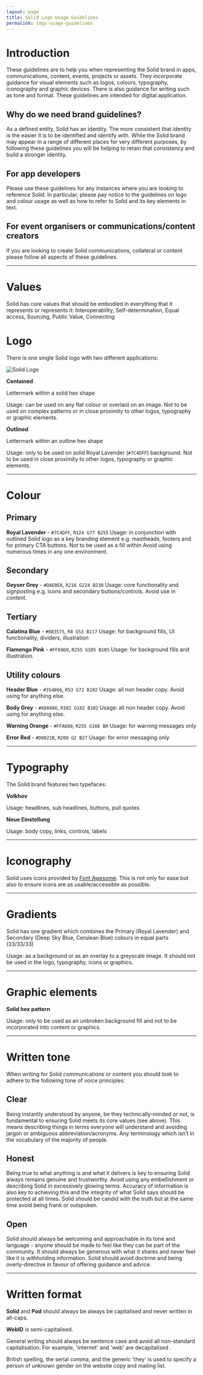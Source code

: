 ```yaml
---
layout: page
title: Solid Logo Usage Guidelines
permalink: logo-usage-guidelines
---
```


# Introduction

These guidelines are to help you when representing the Solid brand in apps, communications, content, events, projects or assets. They incorporate guidance for visual elements such as logos, colours, typography, iconography and graphic devices. There is also guidance for writing such as tone and format. These guidelines are intended for digital application.

Why do we need brand guidelines?
-
As a defined entity, Solid has an identity. The more consistent that identity is the easier it is to be identified and identify with. While the Solid brand may appear in a range of different places for very different purposes, by following these guidelines you will be helping to retain that consistency and build a stronger identity.

For app developers
-
Please use these guidelines for any instances where you are looking to reference Solid. In particular, please pay notice to the guidelines on logo and colour usage as well as how to refer to Solid and its key elements in text.

For event organisers or communications/content creators
-
If you are looking to create Solid communications, collateral or content please follow all aspects of these guidelines.
___

# Values

Solid has core values that should be embodied in everything that it represents or represents it: Interoperability, Self-determination, Equal access, Sourcing, Public Value, Connecting

# Logo

There is one single Solid logo with two different applications:

![Solid Logo](https://avatars3.githubusercontent.com/u/14262490?v=3&s=200)

**Contained**

Lettermark within a solid hex shape

Usage: can be used on any flat colour or overlaid on an image. Not to be used on complex patterns or in close proximity to other logos, typography or graphic elements.

**Outlined**

Lettermark within an outline hex shape

Usage: only to be used on solid Royal Lavender (`#7C4DFF`) background. Not to be used in close proximity to other logos, typography or graphic elements.
___

# Colour 

Primary
-
**Royal Lavender** - `#7C4DFF`, `R124 G77 B255`
Usage: in conjunction with outlined Solid logo as a key branding element e.g. mastheads, footers and for primary CTA buttons. Not to be used as a fill within Avoid using numerous times in any one environment. 

Secondary
-
**Geyser Grey** - `#DAE0E6`, `R218 G224 B230`
Usage: core functionality and signposting e.g. icons and secondary buttons/controls. Avoid use in content.

Tertiary
-
**Calatina Blue** - `#083575`, `R8 G53 B117`
Usage: for background fills, UI functionality, dividers, illustration

**Flamengo Pink** - `#FF6969`, `R255 G105 B105`
Usage: for background fills and illustration.

Utility colours
-
**Header Blue** - `#354866`, `R53 G72 B102`
Usage: all non header copy. Avoid using for anything else.

**Body Grey** - `#666666`, `R102 G102 B102`
Usage: all non header copy. Avoid using for anything else.

**Warning Orange** - `#FFA600`, `R255 G166 B0`
Usage: for warning messages only

**Error Red** - `#D0021B`, `R208 G2 B27`
Usage: for error messaging only
___

# Typography

The Solid brand features two typefaces:

**Volkhov**
 
Usage: headlines, sub headlines, buttons, pull quotes

**Neue Einstellung**
 
Usage: body copy, links, controls, labels
___

# Iconography

Solid uses icons provided by [Font Awesome](https://fontawesome.com). This is not only for ease but also to ensure icons are as usable/accessible as possible.
___

# Gradients

Solid has one gradient which combines the Primary (Royal Lavender) and Secondary (Deep Sky Blue, Cerulean Blue) colours in equal parts (33/33/33)

Usage: as a background or as an overlay to a greyscale image. It should not be used in the logo, typography, icons or graphics.
___

# Graphic elements

**Solid hex pattern**

Usage: only to be used as an unbroken background fill and not to be incorporated into content or graphics.
___

# Written tone

When writing for Solid communications or content you should look to adhere to the following tone of voice principles:

Clear
-
Being instantly understood by anyone, be they technically-minded or not, is fundamental to ensuring Solid meets its core values (see above). This means describing things in terms everyone will understand and avoiding jargon or ambiguous abbreviation/acronyms. Any  terminology which isn’t in the vocabulary of the majority of people.

Honest
-
Being true to what anything is and what it delivers is key to ensuring Solid always remains genuine and trustworthy. Avoid using any embellishment or describing Solid in excessively glowing terms. Accuracy of information is also key to achieving this and the integrity of what Solid says should be protected at all times. Solid should be candid with the truth but at the same time avoid being frank or outspoken.

Open
-
Solid should always be welcoming and approachable in its tone and language - anyone should be made to feel like they can be part of the community. It should always be generous with what it shares and never feel like it is withholding information. Solid should avoid doctrine and being overly-directive in favour of offering guidance and advice.
___

# Written format

**Solid** and **Pod** should always be always be capitalised and never written in all-caps.

**WebID** is semi-capitalised. 

General writing should always be sentence case and avoid all non-standard capitalisation. For example, 'internet' and 'web' are decapitalised . 

British spelling, the serial comma, and the generic 'they' is used to specify a person of unknown gender on the website copy and mailing list. 
